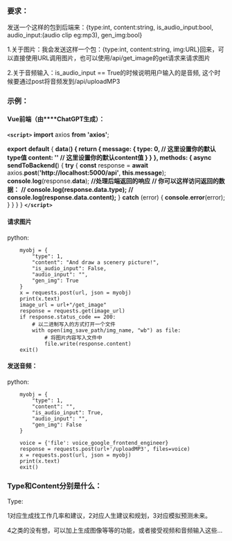 <template>
    **<div>**
        **<input v-model="message" placeholder="Enter something" />**
        **<button @click="sendToBackend">**Send**</button>**
    **</div>**
</template>

### 要求：

发送一个这样的包到后端来：{type:int, content:string, is_audio_input:bool, audio_input:(audio clip eg:mp3), gen_img:bool}

1.关于图片：我会发送这样一个包：{type:int, content:string, img:URL}回来，可以直接使用URL调用图片，也可以使用/api/get_image的get请求来请求图片

2.关于音频输入：is_audio_input == True的时候说明用户输入的是音频, 这个时候要通过post将音频发到/api/uploadMP3

### **示例：**

#### **Vue前端（由****ChatGPT生成）：**

<template>
    **<div>**
        **<input v-model="message.content" placeholder="Enter content" />**
        **<input v-model="message.type" placeholder="Enter type" />**
        **<button @click="sendToBackend">**Send**</button>**
    **</div>**
</template>

**`<script>`**
**import** axios **from** **'axios'**;

**export** **default** {
    **data**(****) {
        **return** {
            **message**: {
                **type**: **0**,   **// 这里设置你的默认type值**
                **content**: **''**  **// 这里设置你的默认content值**
            }
        }
    },
    **methods**: {
        **async** **sendToBackend**(****) {
            **try** {
                **const** response = **await** axios.**post**(**'http://localhost:5000/api'**, **this**.**message**);
                **console**.**log**(response.**data**);  **//处理后端返回的响应**
                **// 你可以这样访问返回的数据：**
                **// console.log(response.data.type);**
                **// console.log(response.data.content);**
            } **catch** (error) {
                **console**.**error**(error);
            }
        }
    }
}
**`</script>`**

#### 请求图片

python:

```
    myobj = {
        "type": 1,
        "content": "And draw a scenery picture!",
        "is_audio_input": False,
        "audio_input": "",
        "gen_img": True
    }
    x = requests.post(url, json = myobj)
    print(x.text)
    image_url = url+"/get_image"
    response = requests.get(image_url)
    if response.status_code == 200:
        # 以二进制写入的方式打开一个文件
        with open(img_save_path/img_name, "wb") as file:
            # 将图片内容写入文件中
            file.write(response.content)
    exit()
```

#### 发送音频：

python:

```
    myobj = {
        "type": 1,
        "content": "",
        "is_audio_input": True,
        "audio_input": "",
        "gen_img": False
    }

    voice = {'file': voice_google_frontend_engineer}
    response = requests.post(url+'/uploadMP3', files=voice)
    x = requests.post(url, json = myobj)
    print(x.text)
    exit()
```

### Type和Content分别是什么：

Type:

1对应生成找工作几率和建议，2对应人生建议和规划，3对应模拟预测未来。

4之类的没有想，可以加上生成图像等等的功能，或者接受视频和音频输入这些...
